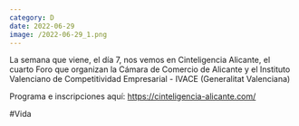 ```yaml
--- 
category: D 
date: 2022-06-29 
image: /2022-06-29_1.png 
--- 
```


La semana que viene, el día 7, nos vemos en Cinteligencia Alicante, el cuarto Foro que organizan la Cámara de Comercio de Alicante y el Instituto Valenciano de Competitividad Empresarial - IVACE (Generalitat Valenciana)

Programa e inscripciones aquí: https://cinteligencia-alicante.com/

#Vida